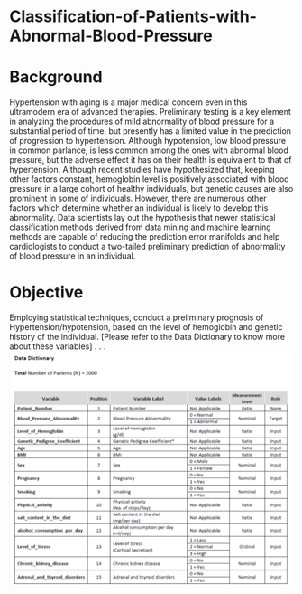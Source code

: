 # Classification-of-Patients-with-Abnormal-Blood-Pressure
# Background
Hypertension with aging is a major medical concern even in this ultramodern era of advanced therapies. Preliminary testing is a key element in analyzing the procedures of mild abnormality of blood pressure for a substantial period of time, but presently has a limited value in the prediction of progression to hypertension. Although hypotension, low blood pressure in common parlance, is less common among the ones with abnormal blood pressure, but the adverse effect it has on their health is equivalent to that of hypertension.
Although recent studies have hypothesized that, keeping other factors constant, hemoglobin level is positively associated with blood pressure in a large cohort of healthy individuals, but genetic causes are also prominent in some of individuals. However, there are numerous other factors which determine whether an individual is likely to develop this abnormality.
Data scientists lay out the hypothesis that newer statistical classification methods derived from data mining and machine learning methods are capable of reducing the prediction error manifolds and help cardiologists to conduct a two-tailed preliminary prediction of abnormality of blood pressure in an individual.
# Objective
Employing statistical techniques, conduct a preliminary prognosis of Hypertension/hypotension, based on the level of hemoglobin and genetic history of the individual. [Please refer to the Data Dictionary to know more about these variables]
.
.
.
![alt-text](https://github.com/Anubhavsr54/Classification-of-Patients-with-Abnormal-Blood-Pressure/blob/main/Screenshot%20(271).png)
